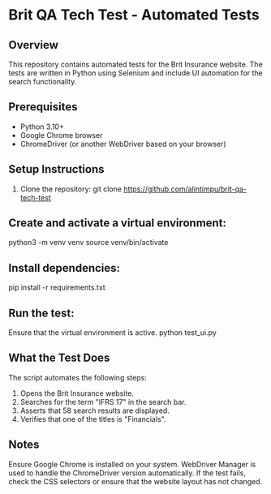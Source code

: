 # Brit QA Tech Test - Automated Tests

## Overview
This repository contains automated tests for the Brit Insurance website. The tests are written in Python using Selenium and include UI automation for the search functionality.

## Prerequisites
- Python 3.10+
- Google Chrome browser
- ChromeDriver (or another WebDriver based on your browser)

## Setup Instructions
1. Clone the repository:
    git clone https://github.com/alintimpu/brit-qa-tech-test


## Create and activate a virtual environment:
python3 -m venv venv
source venv/bin/activate

## Install dependencies:
pip install -r requirements.txt

##  Run the test:
Ensure that the virtual environment is active.
python test_ui.py


## What the Test Does
The script automates the following steps:

1. Opens the Brit Insurance website.
2. Searches for the term "IFRS 17" in the search bar.
3. Asserts that 58 search results are displayed.
4. Verifies that one of the titles is "Financials".

## Notes
Ensure Google Chrome is installed on your system.
WebDriver Manager is used to handle the ChromeDriver version automatically.
If the test fails, check the CSS selectors or ensure that the website layout has not changed.

